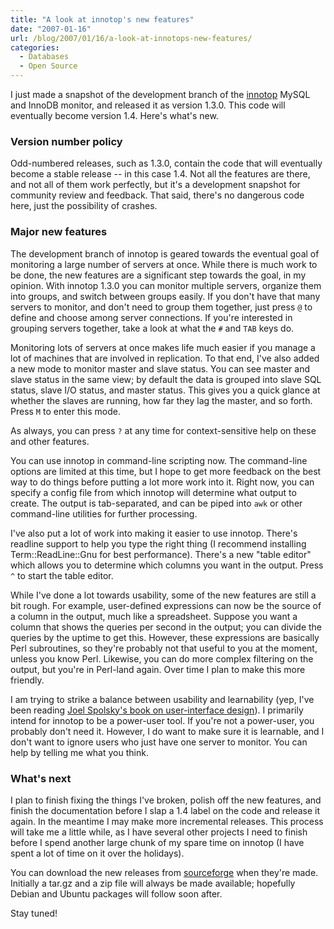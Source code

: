 ```yaml
---
title: "A look at innotop's new features"
date: "2007-01-16"
url: /blog/2007/01/16/a-look-at-innotops-new-features/
categories:
  - Databases
  - Open Source
---
```

I just made a snapshot of the development branch of the [innotop](http://code.google.com/p/innotop/) MySQL and InnoDB monitor, and released it as version 1.3.0. This code will eventually become version 1.4. Here's what's new.

### Version number policy

Odd-numbered releases, such as 1.3.0, contain the code that will eventually become a stable release -- in this case 1.4. Not all the features are there, and not all of them work perfectly, but it's a development snapshot for community review and feedback. That said, there's no dangerous code here, just the possibility of crashes.

### Major new features

The development branch of innotop is geared towards the eventual goal of monitoring a large number of servers at once. While there is much work to be done, the new features are a significant step towards the goal, in my opinion. With innotop 1.3.0 you can monitor multiple servers, organize them into groups, and switch between groups easily. If you don't have that many servers to monitor, and don't need to group them together, just press `@` to define and choose among server connections. If you're interested in grouping servers together, take a look at what the `#` and `TAB` keys do.

Monitoring lots of servers at once makes life much easier if you manage a lot of machines that are involved in replication. To that end, I've also added a new mode to monitor master and slave status. You can see master and slave status in the same view; by default the data is grouped into slave SQL status, slave I/O status, and master status. This gives you a quick glance at whether the slaves are running, how far they lag the master, and so forth. Press `M` to enter this mode.

As always, you can press `?` at any time for context-sensitive help on these and other features.

You can use innotop in command-line scripting now. The command-line options are limited at this time, but I hope to get more feedback on the best way to do things before putting a lot more work into it. Right now, you can specify a config file from which innotop will determine what output to create. The output is tab-separated, and can be piped into `awk` or other command-line utilities for further processing.

I've also put a lot of work into making it easier to use innotop. There's readline support to help you type the right thing (I recommend installing Term::ReadLine::Gnu for best performance). There's a new "table editor" which allows you to determine which columns you want in the output. Press `^` to start the table editor.

While I've done a lot towards usability, some of the new features are still a bit rough. For example, user-defined expressions can now be the source of a column in the output, much like a spreadsheet. Suppose you want a column that shows the queries per second in the output; you can divide the queries by the uptime to get this. However, these expressions are basically Perl subroutines, so they're probably not that useful to you at the moment, unless you know Perl. Likewise, you can do more complex filtering on the output, but you're in Perl-land again. Over time I plan to make this more friendly.

I am trying to strike a balance between usability and learnability (yep, I've been reading [Joel Spolsky's book on user-interface design](http://www.amazon.com/gp/product/1893115941?ie=UTF8&#038;tag=xaprb-20&#038;link_code=as3&#038;camp=211189&#038;creative=373489&#038;creativeASIN=1893115941)). I primarily intend for innotop to be a power-user tool. If you're not a power-user, you probably don't need it. However, I do want to make sure it is learnable, and I don't want to ignore users who just have one server to monitor. You can help by telling me what you think.

### What's next

I plan to finish fixing the things I've broken, polish off the new features, and finish the documentation before I slap a 1.4 label on the code and release it again. In the meantime I may make more incremental releases. This process will take me a little while, as I have several other projects I need to finish before I spend another large chunk of my spare time on innotop (I have spent a lot of time on it over the holidays).

You can download the new releases from [sourceforge](http://code.google.com/p/innotop/) when they're made. Initially a tar.gz and a zip file will always be made available; hopefully Debian and Ubuntu packages will follow soon after.

Stay tuned!


